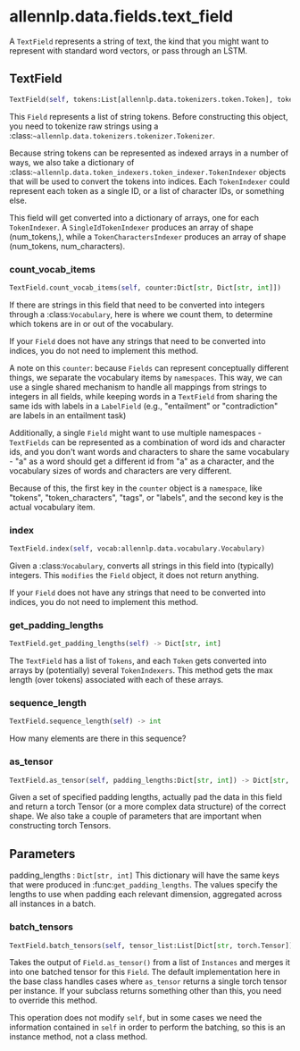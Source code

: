 # allennlp.data.fields.text_field

A ``TextField`` represents a string of text, the kind that you might want to represent with
standard word vectors, or pass through an LSTM.

## TextField
```python
TextField(self, tokens:List[allennlp.data.tokenizers.token.Token], token_indexers:Dict[str, allennlp.data.token_indexers.token_indexer.TokenIndexer]) -> None
```

This ``Field`` represents a list of string tokens.  Before constructing this object, you need
to tokenize raw strings using a :class:`~allennlp.data.tokenizers.tokenizer.Tokenizer`.

Because string tokens can be represented as indexed arrays in a number of ways, we also take a
dictionary of :class:`~allennlp.data.token_indexers.token_indexer.TokenIndexer`
objects that will be used to convert the tokens into indices.
Each ``TokenIndexer`` could represent each token as a single ID, or a list of character IDs, or
something else.

This field will get converted into a dictionary of arrays, one for each ``TokenIndexer``.  A
``SingleIdTokenIndexer`` produces an array of shape (num_tokens,), while a
``TokenCharactersIndexer`` produces an array of shape (num_tokens, num_characters).

### count_vocab_items
```python
TextField.count_vocab_items(self, counter:Dict[str, Dict[str, int]])
```

If there are strings in this field that need to be converted into integers through a
:class:`Vocabulary`, here is where we count them, to determine which tokens are in or out
of the vocabulary.

If your ``Field`` does not have any strings that need to be converted into indices, you do
not need to implement this method.

A note on this ``counter``: because ``Fields`` can represent conceptually different things,
we separate the vocabulary items by `namespaces`.  This way, we can use a single shared
mechanism to handle all mappings from strings to integers in all fields, while keeping
words in a ``TextField`` from sharing the same ids with labels in a ``LabelField`` (e.g.,
"entailment" or "contradiction" are labels in an entailment task)

Additionally, a single ``Field`` might want to use multiple namespaces - ``TextFields`` can
be represented as a combination of word ids and character ids, and you don't want words and
characters to share the same vocabulary - "a" as a word should get a different id from "a"
as a character, and the vocabulary sizes of words and characters are very different.

Because of this, the first key in the ``counter`` object is a `namespace`, like "tokens",
"token_characters", "tags", or "labels", and the second key is the actual vocabulary item.

### index
```python
TextField.index(self, vocab:allennlp.data.vocabulary.Vocabulary)
```

Given a :class:`Vocabulary`, converts all strings in this field into (typically) integers.
This `modifies` the ``Field`` object, it does not return anything.

If your ``Field`` does not have any strings that need to be converted into indices, you do
not need to implement this method.

### get_padding_lengths
```python
TextField.get_padding_lengths(self) -> Dict[str, int]
```

The ``TextField`` has a list of ``Tokens``, and each ``Token`` gets converted into arrays by
(potentially) several ``TokenIndexers``.  This method gets the max length (over tokens)
associated with each of these arrays.

### sequence_length
```python
TextField.sequence_length(self) -> int
```

How many elements are there in this sequence?

### as_tensor
```python
TextField.as_tensor(self, padding_lengths:Dict[str, int]) -> Dict[str, torch.Tensor]
```

Given a set of specified padding lengths, actually pad the data in this field and return a
torch Tensor (or a more complex data structure) of the correct shape.  We also take a
couple of parameters that are important when constructing torch Tensors.

Parameters
----------
padding_lengths : ``Dict[str, int]``
    This dictionary will have the same keys that were produced in
    :func:`get_padding_lengths`.  The values specify the lengths to use when padding each
    relevant dimension, aggregated across all instances in a batch.

### batch_tensors
```python
TextField.batch_tensors(self, tensor_list:List[Dict[str, torch.Tensor]]) -> Dict[str, torch.Tensor]
```

Takes the output of ``Field.as_tensor()`` from a list of ``Instances`` and merges it into
one batched tensor for this ``Field``.  The default implementation here in the base class
handles cases where ``as_tensor`` returns a single torch tensor per instance.  If your
subclass returns something other than this, you need to override this method.

This operation does not modify ``self``, but in some cases we need the information
contained in ``self`` in order to perform the batching, so this is an instance method, not
a class method.

